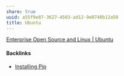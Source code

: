 ```yaml
---
share: true
uuid: a55f9e87-3627-4503-ad12-9e0748b12a50
title: Ubuntu
---
```

[Enterprise Open Source and Linux | Ubuntu](https://ubuntu.com/)

#### Backlinks

* [Installing Pip](/36f157a0-97c3-4aaa-b412-cd82eb555653)
